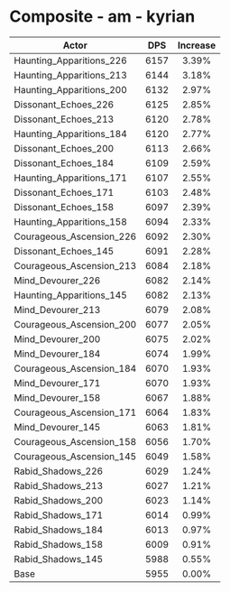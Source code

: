 # Composite - am - kyrian
| Actor | DPS | Increase |
|---|:---:|:---:|
|Haunting_Apparitions_226|6157|3.39%|
|Haunting_Apparitions_213|6144|3.18%|
|Haunting_Apparitions_200|6132|2.97%|
|Dissonant_Echoes_226|6125|2.85%|
|Dissonant_Echoes_213|6120|2.78%|
|Haunting_Apparitions_184|6120|2.77%|
|Dissonant_Echoes_200|6113|2.66%|
|Dissonant_Echoes_184|6109|2.59%|
|Haunting_Apparitions_171|6107|2.55%|
|Dissonant_Echoes_171|6103|2.48%|
|Dissonant_Echoes_158|6097|2.39%|
|Haunting_Apparitions_158|6094|2.33%|
|Courageous_Ascension_226|6092|2.30%|
|Dissonant_Echoes_145|6091|2.28%|
|Courageous_Ascension_213|6084|2.18%|
|Mind_Devourer_226|6082|2.14%|
|Haunting_Apparitions_145|6082|2.13%|
|Mind_Devourer_213|6079|2.08%|
|Courageous_Ascension_200|6077|2.05%|
|Mind_Devourer_200|6075|2.02%|
|Mind_Devourer_184|6074|1.99%|
|Courageous_Ascension_184|6070|1.93%|
|Mind_Devourer_171|6070|1.93%|
|Mind_Devourer_158|6067|1.88%|
|Courageous_Ascension_171|6064|1.83%|
|Mind_Devourer_145|6063|1.81%|
|Courageous_Ascension_158|6056|1.70%|
|Courageous_Ascension_145|6049|1.58%|
|Rabid_Shadows_226|6029|1.24%|
|Rabid_Shadows_213|6027|1.21%|
|Rabid_Shadows_200|6023|1.14%|
|Rabid_Shadows_171|6014|0.99%|
|Rabid_Shadows_184|6013|0.97%|
|Rabid_Shadows_158|6009|0.91%|
|Rabid_Shadows_145|5988|0.55%|
|Base|5955|0.00%|
